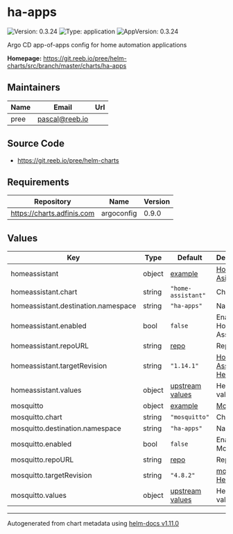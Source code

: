 # ha-apps

![Version: 0.3.24](https://img.shields.io/badge/Version-0.3.24-informational?style=flat-square) ![Type: application](https://img.shields.io/badge/Type-application-informational?style=flat-square) ![AppVersion: 0.3.24](https://img.shields.io/badge/AppVersion-0.3.24-informational?style=flat-square)

Argo CD app-of-apps config for home automation applications

**Homepage:** <https://git.reeb.io/pree/helm-charts/src/branch/master/charts/ha-apps>

## Maintainers

| Name | Email | Url |
| ---- | ------ | --- |
| pree | <pascal@reeb.io> |  |

## Source Code

* <https://git.reeb.io/pree/helm-charts>

## Requirements

| Repository | Name | Version |
|------------|------|---------|
| https://charts.adfinis.com | argoconfig | 0.9.0 |

## Values

| Key | Type | Default | Description |
|-----|------|---------|-------------|
| homeassistant | object | [example](./examples/homeassistant.yaml) | [Home Asistant](https://home-assistant.io) |
| homeassistant.chart | string | `"home-assistant"` | Chart |
| homeassistant.destination.namespace | string | `"ha-apps"` | Namespace |
| homeassistant.enabled | bool | `false` | Enable Home Assistant |
| homeassistant.repoURL | string | [repo](https://github.com/pree/helm-charts) | Repo URL |
| homeassistant.targetRevision | string | `"1.14.1"` | [Home Assistant Helm chart](https://github.com/pree/helm-charts/tree/master/charts/home-assistant) |
| homeassistant.values | object | [upstream values](https://github.com/pree/helm-charts/blob/master/charts/home-assistant/values.yaml) | Helm values |
| mosquitto | object | [example](./examples/mosquitto.yaml) | [Mosquitto](https://mosquitto.org/) |
| mosquitto.chart | string | `"mosquitto"` | Chart |
| mosquitto.destination.namespace | string | `"ha-apps"` | Namespace |
| mosquitto.enabled | bool | `false` | Enable Mosquitto |
| mosquitto.repoURL | string | [repo](https://github.com/k8s-at-home/charts) | Repo URL |
| mosquitto.targetRevision | string | `"4.8.2"` | [mosquitto Helm chart](https://github.com/k8s-at-home/charts/tree/master/charts/stable/mosquitto) |
| mosquitto.values | object | [upstream values](https://github.com/k8s-at-home/charts/blob/master/charts/stable/mosquitto/values.yaml) | Helm values |

----------------------------------------------
Autogenerated from chart metadata using [helm-docs v1.11.0](https://github.com/norwoodj/helm-docs/releases/v1.11.0)
